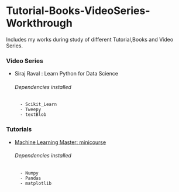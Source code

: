 # Tutorial-Books-VideoSeries-Workthrough
Includes my works during study of different Tutorial,Books and Video Series.

### Video Series
- Siraj Raval : Learn Python for Data Science
    ###### Dependencies installed
        - Scikit_Learn
        - Tweepy
        - textBlob

### Tutorials
- [Machine Learning Master: minicourse](https://machinelearningmastery.com/python-machine-learning-mini-course/)
    ###### Dependencies installed
        - Numpy
        - Pandas
        - matplotlib
